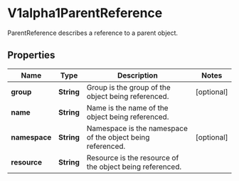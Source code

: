 

# V1alpha1ParentReference

ParentReference describes a reference to a parent object.

## Properties

| Name | Type | Description | Notes |
|------------ | ------------- | ------------- | -------------|
|**group** | **String** | Group is the group of the object being referenced. |  [optional] |
|**name** | **String** | Name is the name of the object being referenced. |  |
|**namespace** | **String** | Namespace is the namespace of the object being referenced. |  [optional] |
|**resource** | **String** | Resource is the resource of the object being referenced. |  |



